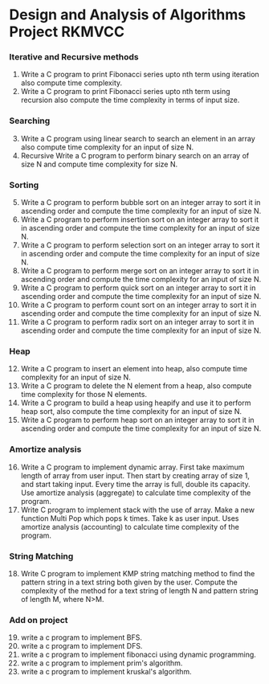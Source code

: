 #                             Design and Analysis of Algorithms Project RKMVCC

###                                     Iterative and Recursive methods
1. Write a C program to print Fibonacci series upto nth term using iteration also compute time complexity.
2. Write a C program to print Fibonacci series upto nth term using recursion also compute the time complexity in terms of 
input size.
###                                                Searching
3. Write a C program using linear search to search an element in an array also compute time complexity for an input of size N.
4. Recursive Write a C program to perform binary search on an array of size N and compute time complexity for size N.
###                                                 Sorting
5. Write a C program to perform bubble sort on an integer array to sort it in ascending order and compute the time 
complexity for an input of size N.
6. Write a C program to perform insertion sort on an integer array to sort it in ascending order and compute the time 
complexity for an input of size N.
7. Write a C program to perform selection sort on an integer array to sort it in ascending order and compute the time 
complexity for an input of size N.
8. Write a C program to perform merge sort on an integer array to sort it in ascending order and compute the time 
complexity for an input of size N.
9. Write a C program to perform quick sort on an integer array to sort it in ascending order and compute the time 
complexity for an input of size N.
10. Write a C program to perform count sort on an integer array to sort it in ascending order and compute the time 
complexity for an input of size N.
11. Write a C program to perform radix sort on an integer array to sort it in ascending order and compute the time 
complexity for an input of size N.
###                                                  Heap
12. Write a C program to insert an element into heap, also compute time complexity for an input of size N.
13. Write a C program to delete the N element from a heap, also compute time complexity for those N elements.
14. Write a C program to build a heap using heapify and use it to perform heap sort, also compute the time complexity for an input of size N.
15. Write a C program to perform heap sort on an integer array to sort it in ascending order and compute the time 
complexity for an input of size N.
###                                            Amortize analysis
16. Write a C program to implement dynamic array. First take maximum length of array from user input. Then start by creating array of size 1, and start taking input. Every time the array is full, double its capacity. Use amortize analysis (aggregate) to calculate time complexity of the program.
17. Write C program to implement stack with the use of array. Make a new function Multi Pop which pops k times. Take k as 
user input. Uses amortize analysis (accounting) to calculate time complexity of the program.
###                                             String Matching
18. Write C program to implement KMP string matching method to find the pattern string in a text string both given by the 
user. Compute the complexity of the method for a text string of length N and pattern string of length M, where N>M.
###                                              Add on project
19. write a c program to implement BFS.
20. write a c program to implement DFS.
21. write a c program to implement fibonacci using dynamic programming.
22. write a c program to implement prim's algorithm.
23. write a c program to implement kruskal's algorithm.
